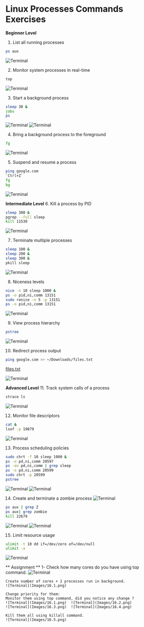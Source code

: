 # Linux Processes Commands Exercises

**Beginner Level**
1. List all running processes
```bash
ps aux
```
![Terminal](Images/1.png)

2. Monitor system processes in real-time
```bash
top
```
![Terminal](Images/2.png)

3. Start a background process
```bash
sleep 30 &
jobs
ps
```
![Terminal](Images/3.1.png)  ![Terminal](Images/3.2.png)

4. Bring a background process to the foreground
```bash
fg
```
![Terminal](Images/4.png) 

5. Suspend and resume a process
```bash
ping google.com
`Ctrl+Z`
fg
bg
```
![Terminal](Images/5.png) 


**Intermediate Level**
6. Kill a process by PID
```bash
sleep 300 &
pgrep --full sleep
kill 11530
```
![Terminal](Images/6.png) 

7. Terminate multiple processes
```bash
sleep 100 &
sleep 200 &
sleep 300 &
pkill sleep
```
![Terminal](Images/7.png) 

8. Niceness levels
```bash
nice -n 10 sleep 1000 &
ps -o pid,ni,comm 13151
sudo renice -n 5 -p 13151
ps -o pid,ni,comm 13151
```
![Terminal](Images/8.png)

9. View process hierarchy
```bash
pstree
```
![Terminal](Images/9.png)

10. Redirect process output
```bash
ping google.com >> ~/Downloads/files.txt
```
[files.txt](https://drive.google.com/file/d/1gtrxCiymFvCbYsbbI-BuZfaGLbxc9Y4P/view?usp=drive_link)

![Terminal](Images/10.png)


**Advanced Level**
11. Track system calls of a process
```bash
strace ls
```
![Terminal](Images/11.png)

12. Monitor file descriptors
```bash
cat &
lsof -p 19879
```
![Terminal](Images/12.png)

13. Process scheduling policies
```bash
sudo chrt -f 10 sleep 1000 &
ps -o pd,ni,comm 20597
ps -eo pd,ni,comm | grep sleep
ps -o pd,ni,comm 20599
sudo chrt -p 20599
pstree
```
![Terminal](Images/13.1.png)  ![Terminal](Images/13.2.png)

14. Create and terminate a zombie process
![Terminal](Images/14.1.png)
```bash
ps aux | grep Z
ps aux| grep zombie
kill 22679
```
![Terminal](Images/14.2.png)  ![Terminal](Images/14.3.png)

15. Limit resource usage
```bash
ulimit -t 10 dd if=/dev/zero of=/dev/null
ulimit -a
```
![Terminal](Images/15.png)

** Assignment **
    1- Check how many cores do you have using top command.
    ![Terminal](Images/16.png)

    Create number of cores + 2 processes run in background.
    ![Terminal](Images/16.1.png)

    Change priority for them:
    Monitor them using top command, did you notice any change ?
    ![Terminal](Images/16.1.png)  ![Terminal](Images/16.2.png)
    ![Terminal](Images/16.3.png)  ![Terminal](Images/16.4.png)

    Kill them all using killall command.
    ![Terminal](Images/16.5.png)
